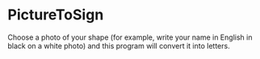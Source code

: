 # PictureToSign
Choose a photo of your shape (for example, write your name in English in black on a white photo) and this program will convert it into letters.
